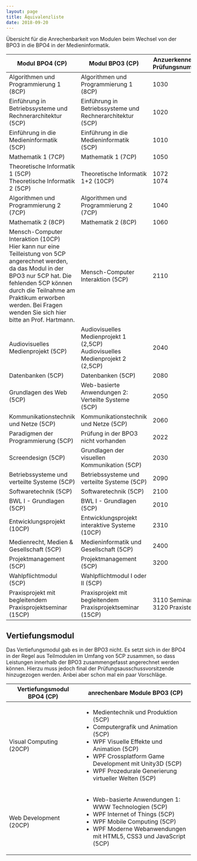 ```yaml
---
layout: page
title: Äquivalenzliste
date: 2018-09-20
---
```


Übersicht für die Anrechenbarkeit von Modulen beim Wechsel von der BPO3 in die BPO4 in der Medieninformatik.


  <table cellspacing="0" cellpadding="0" class="t1">
    <thead>
      <tr>
        <th width="40%">Modul BPO4 (CP)</th>
        <th width="40%">Modul BPO3 (CP)</th>
        <th>Anzuerkennende Prüfungsnummer</th>
      </tr>
    </thead>
      <tbody>
      <tr>
        <td>Algorithmen und Programmierung 1 (8CP)</td>
        <td>Algorithmen und Programmierung 1 (8CP)</td>
        <td>1030</td>
      </tr>
      <tr>
        <td>Einführung in Betriebssysteme und Rechnerarchitektur<span class="Apple-converted-space">  </span>(5CP)</td>
        <td>Einführung in Betriebssysteme und Rechnerarchitektur (5CP)</td>
        <td>1020</td>
      </tr>
      <tr>
        <td>Einführung in die Medieninformatik<span class="Apple-converted-space">  </span>(5CP)</td>
        <td>Einführung in die Medieninformatik (5CP)</td>
        <td>1010</td>
      </tr>
      <tr>
        <td>Mathematik 1 (7CP)</td>
        <td>Mathematik 1 (7CP)</td>
        <td>1050</td>
      </tr>
      <tr>
        <td>Theoretische Informatik 1 (5CP)<br>Theoretische Informatik 2 (5CP)</td>
        <td>Theoretische Informatik 1+2 (10CP)</td>
        <td>1072<br>1074</td>
      </tr>
      <tr>
        <td>Algorithmen und Programmierung 2 (7CP)</td>
        <td>Algorithmen und Programmierung 2 (7CP)</td>
        <td>1040</td>
      </tr>
      <tr>
        <td>Mathematik 2 (8CP)</td>
        <td>Mathematik 2 (8CP)</td>
        <td>1060</td>
      </tr>
      <tr>
        <td>Mensch-Computer Interaktion (10CP)<br><span class="is-small is-less-important">Hier kann nur eine Teilleistung von 5CP angerechnet werden, da das Modul in der BPO3 nur 5CP hat. Die fehlenden 5CP können durch die Teilnahme am Praktikum erworben werden. Bei Fragen wenden Sie sich hier bitte an Prof. Hartmann.</span></td>
        <td>Mensch-Computer Interaktion (5CP)</td>
        <td>2110</td>
      </tr>
      <tr>
        <td>Audiovisuelles Medienprojekt (5CP)</td>
        <td>Audiovisuelles Medienprojekt 1 (2,5CP)<br>Audiovisuelles Medienprojekt 2 (2,5CP)</td>
        <td>2040</td>
      </tr>
      <tr>
        <td>Datenbanken (5CP)</td>
        <td>Datenbanken (5CP)</td>
        <td>2080</td>
      </tr>
      <tr>
        <td>Grundlagen des Web (5CP)</td>
        <td>Web-basierte Anwendungen 2: Verteilte Systeme (5CP)</td>
        <td>2050</td>
      </tr>
      <tr>
        <td>Kommunikationstechnik und Netze (5CP)</td>
        <td>Kommunikationstechnik und Netze (5CP)</td>
        <td>2060</td>
      </tr>
      <tr>
        <td>Paradigmen der Programmierung (5CP)</td>
        <td>Prüfung in der BPO3 nicht vorhanden</td>
        <td>2022</td>
      </tr>
      <tr>
        <td>Screendesign (5CP)</td>
        <td>Grundlagen der visuellen Kommunikation (5CP)</td>
        <td>2030</td>
      </tr>
      <tr>
        <td>Betriebssysteme und verteilte Systeme (5CP)</td>
        <td>Betriebssysteme und verteilte Systeme (5CP)</td>
        <td>2090</td>
      </tr>
      <tr>
        <td>Softwaretechnik (5CP)</td>
        <td>Softwaretechnik (5CP)</td>
        <td>2100</td>
      </tr>
      <tr>
        <td>BWL I - Grundlagen (5CP)</td>
        <td>BWL I - Grundlagen (5CP)</td>
        <td>2010</td>
      </tr>
      <tr>
        <td>Entwicklungsprojekt (10CP)</td>
        <td>Entwicklungsprojekt interaktive Systeme (10CP)</td>
        <td>2310</td>
      </tr>
      <tr>
        <td>Medienrecht, Medien & Gesellschaft (5CP)</td>
        <td>Medieninformatik und Gesellschaft (5CP)</td>
        <td>2400</td>
        </tr>
      <tr>
        <td>Projektmanagement (5CP)</td>
        <td>Projektmanagement (5CP)</td>
        <td>3200</td>
      </tr>
      <tr>
        <td>Wahlpflichtmodul (5CP)</td>
        <td>Wahlpflichtmodul I oder II (5CP)</td>
        <td></td>
      </tr>
      <tr>
        <td>Praxisprojekt mit begleitendem Praxisprojektseminar (15CP)</td>
        <td>Praxisprojekt mit begleitendem Praxisprojektseminar (15CP)</td>
        <td>3110 Seminar<br>3120 Praxisteil</td>
      </tr>
    </tbody>
  </table>


## Vertiefungsmodul

Das Vertiefungsmodul gab es in der BPO3 nicht. Es setzt sich in der BPO4 in der Regel aus Teilmodulen im Umfang von 5CP zusammen, so dass Leistungen innerhalb der BPO3 zusammengefasst angerechnet werden können. Hierzu muss jedoch final der Prüfungsausschussvorsitzende hinzugezogen werden. Anbei aber schon mal ein paar Vorschläge.

<table cellspacing="0" cellpadding="0" class="t1">
    <thead>
      <tr>
        <th width="40%">Vertiefungsmodul BPO4 (CP)</th>
        <th width="60%">anrechenbare Module BPO3 (CP)</th>
      </tr>
    </thead>
      <tbody>
      <tr>
        <td>Visual Computing (20CP)</td>
        <td>
          <ul>
            <li>Medientechnik und Produktion (5CP)</li>
            <li>Computergrafik und Animation (5CP)</li>
            <li>WPF Visuelle Effekte und Animation (5CP)</li>
            <li>WPF Crossplatform Game Development mit Unity3D (5CP)</li>
            <li>WPF Prozedurale Generierung virtueller Welten (5CP)</li>
          </ul>
        </td>
      </tr>
      <tr>
        <td>Web Development (20CP)</td>
        <td>
          <ul>
            <li>Web-basierte Anwendungen 1: WWW Technologien (5CP)</li>
            <li>WPF Internet of Things (5CP)</li>
            <li>WPF Mobile Computing (5CP)</li>
            <li>WPF Moderne Webanwendungen mit HTML5, CSS3 und JavaScript (5CP)</li>
          </ul>
        </td>
      </tr>
    </tbody>
  </table>



